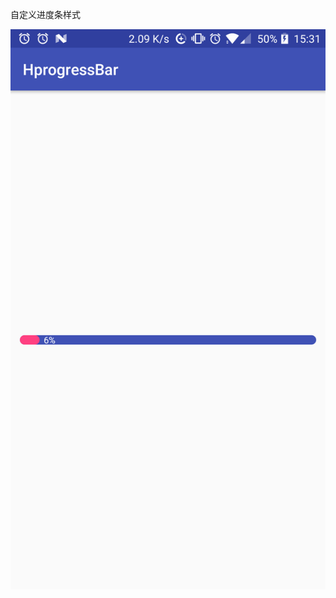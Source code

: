 自定义进度条样式

![images](https://github.com/wangchang163/HprogressBar/blob/master/images/device-2017-07-31-153356.png)
